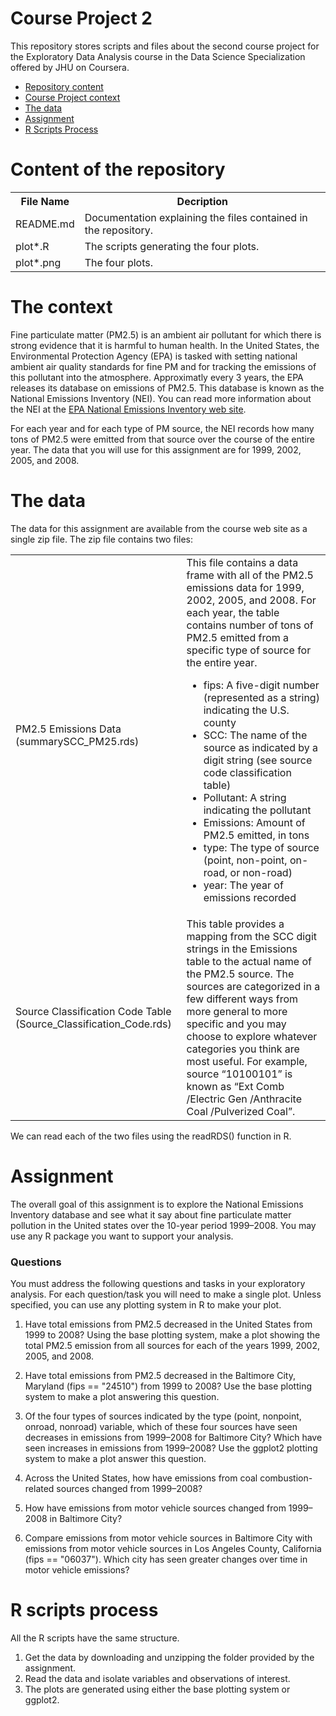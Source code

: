 # Course Project 2

This repository stores scripts and files about the second course project for the Exploratory Data Analysis course in the Data Science Specialization offered by JHU on Coursera.

* [Repository content](#content)
* [Course Project context](#context)
* [The data](#data)
* [Assignment](#assignment)
* [R Scripts Process](#code)

<h1 id=content>Content of the repository</h1>

<table>
  <tr>
    <th>File Name</th>
    <th>Decription</th>
  </tr>
  <tr>
    <td>README.md</td>
    <td>Documentation explaining the files contained in the repository.</td>
  </tr>
  <tr>
    <td>plot*.R</td>
    <td>The scripts generating the four plots.</td>
  </tr>
  <tr>
    <td>plot*.png</td>
    <td>The four plots.</td>
  </tr>
</table>

<h1 id=context>The context</h1>

Fine particulate matter (PM2.5) is an ambient air pollutant for which there is strong evidence that it is harmful to human health. In the United States, the Environmental Protection Agency (EPA) is tasked with setting national ambient air quality standards for fine PM and for tracking the emissions of this pollutant into the atmosphere. Approximatly every 3 years, the EPA releases its database on emissions of PM2.5. This database is known as the National Emissions Inventory (NEI). You can read more information about the NEI at the [EPA National Emissions Inventory web site](http://www.epa.gov/ttn/chief/eiinformation.html).

For each year and for each type of PM source, the NEI records how many tons of PM2.5 were emitted from that source over the course of the entire year. The data that you will use for this assignment are for 1999, 2002, 2005, and 2008.

<h1 id=data>The data</h1>

The data for this assignment are available from the course web site as a single zip file. The zip file contains two files:

<table>
  <tr>
    <td> PM2.5 Emissions Data (summarySCC_PM25.rds)</td> 
    <td> This file contains a data frame with all of the PM2.5 emissions data for 1999, 2002, 2005, and 2008. For each year, 
      the table contains number of tons of PM2.5 emitted from a specific type of source for the entire year. 
      <ul>
        <li> fips: A five-digit number (represented as a string) indicating the U.S. county </li>
        <li> SCC: The name of the source as indicated by a digit string (see source code classification table) </li>
        <li> Pollutant: A string indicating the pollutant </li>
        <li> Emissions: Amount of PM2.5 emitted, in tons </li>
        <li> type: The type of source (point, non-point, on-road, or non-road) </li>
        <li> year: The year of emissions recorded </li>
      </ul>
      </td>
  </tr>
  <tr>
    <td> Source Classification Code Table (Source_Classification_Code.rds)</td> 
    <td> This table provides a mapping from the SCC digit strings in the Emissions table to the actual name of the PM2.5 source. 
      The sources are categorized in a few different ways from more general to more specific and you may choose to explore whatever 
      categories you think are most useful. For example, source “10100101” is known as “Ext Comb /Electric Gen /Anthracite Coal /Pulverized Coal”.
    </td>
  </tr>
</table>

We can read each of the two files using the readRDS() function in R.

<h1 id=assignment>Assignment</h1>

The overall goal of this assignment is to explore the National Emissions 
Inventory database and see what it say about fine particulate matter pollution 
in the United states over the 10-year period 1999–2008. You may use any 
R package you want to support your analysis.

<h3>Questions</h3>
You must address the following questions and tasks in your exploratory analysis.
For each question/task you will need to make a single plot. 
Unless specified, you can use any plotting system in R to make your plot.

1. Have total emissions from PM2.5 decreased in the United States from 1999 to 2008? 
Using the base plotting system, make a plot showing the total PM2.5 emission 
from all sources for each of the years 1999, 2002, 2005, and 2008.

2. Have total emissions from PM2.5 decreased in the Baltimore City, Maryland 
(fips == "24510") from 1999 to 2008? 
Use the base plotting system to make a plot answering this question.

3. Of the four types of sources indicated by the type 
(point, nonpoint, onroad, nonroad) variable, which of these four sources 
have seen decreases in emissions from 1999–2008 for Baltimore City? 
Which have seen increases in emissions from 1999–2008? Use the ggplot2
plotting system to make a plot answer this question.

4. Across the United States, how have emissions from coal combustion-related sources changed from 1999–2008?

5. How have emissions from motor vehicle sources changed from 1999–2008 in Baltimore City?

6. Compare emissions from motor vehicle sources in Baltimore City with emissions from motor vehicle sources in Los Angeles County, California (fips == "06037"). Which city has seen greater changes over time in motor vehicle emissions?

<h1 id=code>R scripts process</h1>

All the R scripts have the same structure.

1. Get the data by downloading and unzipping the folder provided by the assignment.
2. Read the data and isolate variables and observations of interest.
3. The plots are generated using either the base plotting system or ggplot2.

